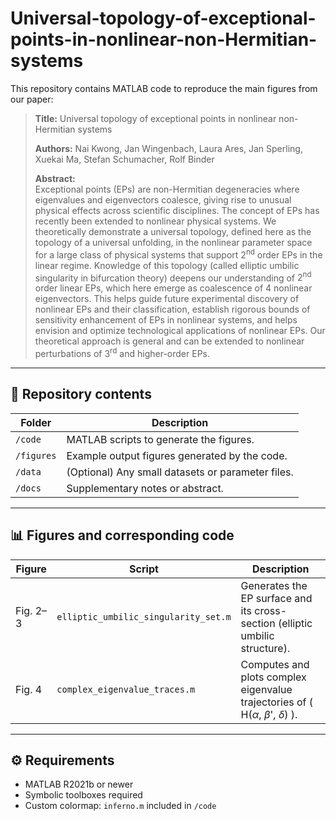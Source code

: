# Universal-topology-of-exceptional-points-in-nonlinear-non-Hermitian-systems

This repository contains MATLAB code to reproduce the main figures from our paper:

> **Title:** Universal topology of exceptional points in nonlinear non-Hermitian systems
> 
> **Authors:** Nai Kwong, Jan Wingenbach, Laura Ares, Jan Sperling, Xuekai Ma, Stefan Schumacher, Rolf Binder
> 
> **Abstract:**  
> Exceptional points (EPs) are non-Hermitian degeneracies where eigenvalues and eigenvectors coalesce, 
> giving rise to unusual physical effects across scientific disciplines. The concept of EPs has recently been extended to nonlinear physical systems.
> We theoretically demonstrate a universal topology, defined here as the topology of a universal unfolding,
> in the nonlinear parameter space for a large class of physical systems that support $2^\mathrm{nd}$ order  EPs in the linear regime. Knowledge of this topology (called elliptic umbilic singularity in bifurcation theory) deepens our understanding of $2^\mathrm{nd}$ order linear EPs,
> which here emerge as coalescence of 4 nonlinear eigenvectors. This helps guide future experimental discovery of nonlinear EPs and their classification, 
> establish rigorous bounds of sensitivity enhancement of EPs in nonlinear systems, and helps envision and optimize technological applications of nonlinear EPs. 
> Our theoretical approach is general and can be extended to nonlinear perturbations of $3^\mathrm{rd}$ and higher-order EPs.

---

## 🧩 Repository contents

| Folder | Description |
|---------|--------------|
| `/code` | MATLAB scripts to generate the figures. |
| `/figures` | Example output figures generated by the code. |
| `/data` | (Optional) Any small datasets or parameter files. |
| `/docs` | Supplementary notes or abstract. |

---

## 📊 Figures and corresponding code

| Figure | Script | Description |
|---------|---------|-------------|
| Fig. 2–3 | `elliptic_umbilic_singularity_set.m` | Generates the EP surface and its cross-section (elliptic umbilic structure). |
| Fig. 4 | `complex_eigenvalue_traces.m` | Computes and plots complex eigenvalue trajectories of \( H($\alpha$, $\beta$', $\delta$) \). |

---

## ⚙️ Requirements

- MATLAB R2021b or newer  
- Symbolic toolboxes required
- Custom colormap: `inferno.m` included in `/code`

